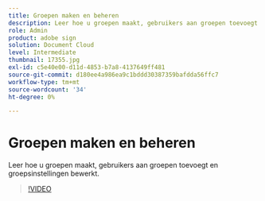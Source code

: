 ```yaml
---
title: Groepen maken en beheren
description: Leer hoe u groepen maakt, gebruikers aan groepen toevoegt en groepsinstellingen bewerkt
role: Admin
product: adobe sign
solution: Document Cloud
level: Intermediate
thumbnail: 17355.jpg
exl-id: c5e40e00-d11d-4853-b7a8-4137649ff481
source-git-commit: d180ee4a986ea9c1bddd30387359bafdda56ffc7
workflow-type: tm+mt
source-wordcount: '34'
ht-degree: 0%

---
```


# Groepen maken en beheren

Leer hoe u groepen maakt, gebruikers aan groepen toevoegt en groepsinstellingen bewerkt.

>[!VIDEO](https://video.tv.adobe.com/v/17355?hidetitle=true)
